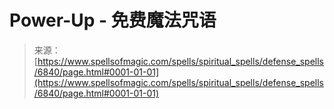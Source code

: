<!--yml

category: 未分类

date: 2024-06-12 18:41:39

-->

# Power-Up - 免费魔法咒语

> 来源：[https://www.spellsofmagic.com/spells/spiritual_spells/defense_spells/6840/page.html#0001-01-01](https://www.spellsofmagic.com/spells/spiritual_spells/defense_spells/6840/page.html#0001-01-01)
